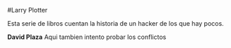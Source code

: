 #Larry Plotter

Esta serie de libros cuentan la historia de un hacker de los que hay pocos.

**David Plaza** Aqui tambien intento probar los conflictos
